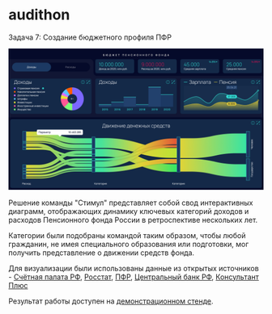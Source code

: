 # audithon
Задача 7: Создание бюджетного профиля ПФР 

![Dashboard](https://github.com/ikichigai/audithon/blob/main/dashboardPFR.jpg "Dashboard")


Решение команды "Стимул" представляет собой свод интерактивных диаграмм, отображающих динамику ключевых категорий доходов и расходов Пенсионного фонда России в ретроспективе нескольких лет.

Категории были подобраны командой таким образом, чтобы любой гражданин, не имея специального образования или подготовки, мог получить представление о движении средств фонда.

Для визуализации были использованы данные из открытых источников - [Счётная палата РФ](https://ach.gov.ru/), [Росстат](https://rosstat.gov.ru/), [ПФР](https://pfr.gov.ru), [Центральный банк РФ](https://cbr.ru/), [Консультант Плюс](https://www.consultant.ru/)

Результат работы доступен на [демонстрационном стенде](https://pfr.stimul.app/).
